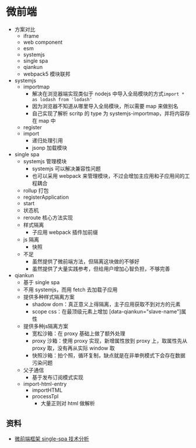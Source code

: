 # 微前端

- 方案对比
  - iframe
  - web component
  - esm
  - systemjs
  - single spa
  - qiankun
  - webpack5 模块联邦
- systemjs
  - importmap
    - 解决在浏览器端实现类似于 nodejs 中导入全局模块的方式`import * as lodash from 'lodash'`
    - 因为浏览器不知道从哪里导入全局模块，所以需要 map 来做别名
    - 自己实现了解析 scritp 的 type 为 systemjs-importmap，并将内容存在 map 中
  - register
  - import
    - 递归处理引用
    - jsonp 加载模块
- single spa
  - systemjs 管理模块
    - systemjs 可以解决兼容性问题
    - 也可以采用 webpack 来管理模块，不过会增加主应用和子应用间的工程耦合
  - rollup 打包
  - registerApplication
  - start
  - 状态机
  - reroute 核心方法实现
  - 样式隔离
    - 子应用 webpack 插件加前缀
  - js 隔离
    - 快照
  - 不足
    - 虽然提供了微前端方法，但隔离这块做的不够好
    - 虽然提供了大量实践参考，但给用户增加心智负担，不够完善
- qiankun
  - 基于 single spa
  - 不用 systemjs，而用 fetch 去加载子应用
  - 提供多种样式隔离方案
    - shadow dom：真正意义上得隔离，主子应用获取不到对方的元素
    - scope css：在最顶级元素上增加 [data-qiankun="slave-name"]属性
  - 提供多种js隔离方案
    - 宽松沙箱：在 proxy 基础上做了额外处理
    - proxy 沙箱：使用 proxy 实现，新增属性放到 proxy 上，取属性先从 proxy 取，没有再从实际 window 取
    - 快照沙箱：拍个照，循环复制，缺点就是在非单例模式下会存在数据污染问题
  - 父子通信
    - 基于发布订阅模式实现
  - import-html-entry
    - importHTML
    - processTpl
      - 大量正则对 html 做解析

## 资料

- [微前端框架 single-spa 技术分析](https://www.cnblogs.com/everfind/p/single-spa.html)